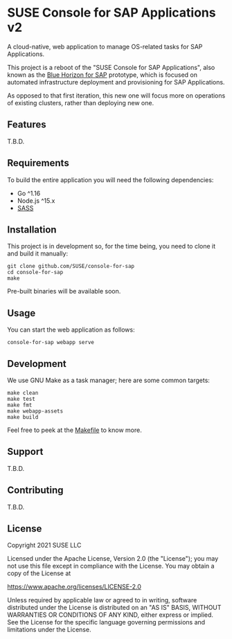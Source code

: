 # SUSE Console for SAP Applications v2

A cloud-native, web application to manage OS-related tasks for SAP Applications.

This project is a reboot of the "SUSE Console for SAP Applications", also known as the [Blue Horizon for SAP](https://github.com/SUSE/blue-horizon-for-sap) prototype, which is focused on automated infrastructure deployment and provisioning for SAP Applications.

As opposed to that first iteration, this new one will focus more on operations of existing clusters, rather than deploying new one.

## Features

T.B.D.

## Requirements

To build the entire application you will need the following dependencies:

- Go ^1.16
- Node.js ^15.x
- [SASS](https://sass-lang.com/)

## Installation

This project is in development so, for the time being, you need to clone it and build it manually: 

```shell
git clone github.com/SUSE/console-for-sap
cd console-for-sap
make
```

Pre-built binaries will be available soon.

## Usage

You can start the web application as follows:

```shell
console-for-sap webapp serve
```

## Development

We use GNU Make as a task manager; here are some common targets:
```shell
make clean
make test
make fmt
make webapp-assets
make build
```

Feel free to peek at the [Makefile](Makefile) to know more.

## Support

T.B.D.

## Contributing

T.B.D.

## License

Copyright 2021 SUSE LLC

Licensed under the Apache License, Version 2.0 (the "License"); you may not use this file except in compliance with the License. You may obtain a copy of the License at

https://www.apache.org/licenses/LICENSE-2.0

Unless required by applicable law or agreed to in writing, software distributed under the License is distributed on an "AS IS" BASIS, WITHOUT WARRANTIES OR CONDITIONS OF ANY KIND, either express or implied. See the License for the specific language governing permissions and limitations under the License.
